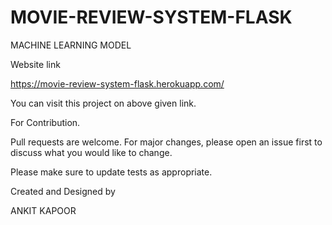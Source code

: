 # MOVIE-REVIEW-SYSTEM-FLASK
MACHINE LEARNING MODEL

Website link

https://movie-review-system-flask.herokuapp.com/

You can visit this project on above given link.

For Contribution.

Pull requests are welcome. For major changes, please open an issue first to discuss what you would like to change.

Please make sure to update tests as appropriate.

Created and Designed by

ANKIT KAPOOR
